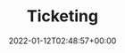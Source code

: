 ---
title: "Ticketing"
description: ""
lead: ""
date: 2022-01-12T02:48:57+00:00
draft: false
weight: 500
toc: false
tags:
  - integrations
  - ticketing
  - JIRA
resources:
  - src: blubracket-blocks-secrets-git-pre-commit.png

---